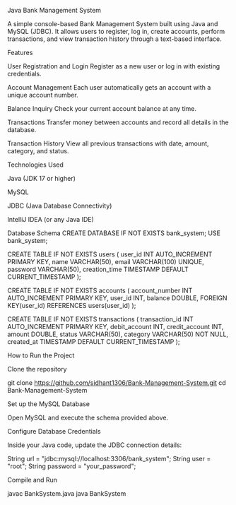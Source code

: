 Java Bank Management System

A simple console-based Bank Management System built using Java and MySQL (JDBC).
It allows users to register, log in, create accounts, perform transactions, and view transaction history through a text-based interface.

Features

User Registration and Login
Register as a new user or log in with existing credentials.

Account Management
Each user automatically gets an account with a unique account number.

Balance Inquiry
Check your current account balance at any time.

Transactions
Transfer money between accounts and record all details in the database.

Transaction History
View all previous transactions with date, amount, category, and status.

Technologies Used

Java (JDK 17 or higher)

MySQL

JDBC (Java Database Connectivity)

IntelliJ IDEA (or any Java IDE)

Database Schema
CREATE DATABASE IF NOT EXISTS bank_system;
USE bank_system;

CREATE TABLE IF NOT EXISTS users (
  user_id INT AUTO_INCREMENT PRIMARY KEY,
  name VARCHAR(50),
  email VARCHAR(100) UNIQUE,
  password VARCHAR(50),
  creation_time TIMESTAMP DEFAULT CURRENT_TIMESTAMP
);

CREATE TABLE IF NOT EXISTS accounts (
  account_number INT AUTO_INCREMENT PRIMARY KEY,
  user_id INT,
  balance DOUBLE,
  FOREIGN KEY(user_id) REFERENCES users(user_id)
);

CREATE TABLE IF NOT EXISTS transactions (
  transaction_id INT AUTO_INCREMENT PRIMARY KEY,
  debit_account INT,
  credit_account INT,
  amount DOUBLE,
  status VARCHAR(50),
  category VARCHAR(50) NOT NULL,
  created_at TIMESTAMP DEFAULT CURRENT_TIMESTAMP
);

How to Run the Project

Clone the repository

git clone https://github.com/sidhant1306/Bank-Management-System.git
cd Bank-Management-System


Set up the MySQL Database

Open MySQL and execute the schema provided above.

Configure Database Credentials

Inside your Java code, update the JDBC connection details:

String url = "jdbc:mysql://localhost:3306/bank_system";
String user = "root";
String password = "your_password";


Compile and Run

javac BankSystem.java
java BankSystem
